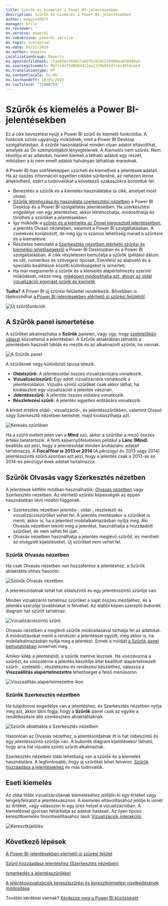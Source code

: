 ```yaml
---
title: Szűrők és kiemelés a Power BI-jelentésekben
description: Szűrők és kiemelés a Power BI-jelentésekben
author: maggiesMSFT
manager: kfile
ms.reviewer: ''
ms.service: powerbi
ms.subservice: powerbi-service
ms.topic: conceptual
ms.date: 05/22/2019
ms.author: maggies
LocalizationGroup: Reports
ms.openlocfilehash: cfae856cf80027a92fb7d19c27b990aa659d992d
ms.sourcegitcommit: 9bf3cdcf5d8b8dd12aa1339b8910fcbc40f4cbe4
ms.translationtype: HT
ms.contentlocale: hu-HU
ms.lasthandoff: 10/05/2019
ms.locfileid: "71968754"
---
```

# <a name="filters-and-highlighting-in-power-bi-reports"></a>Szűrők és kiemelés a Power BI-jelentésekben
 Ez a cikk bevezetést nyújt a Power BI szűrő és kiemelő funkcióiba. A funkciók szinte ugyanúgy működnek, mint a Power BI Desktop szolgáltatásban. A *szűrők* használatával minden olyan adatot eltávolíthat, amelyek az Ön szempontjából lényegtelenek. A *Kiemelés* nem szűrés. Nem távolítja el az adatokat, hanem kiemeli a látható adatok egy részét, miközben a ki nem emelt adatok halványan láthatóak maradnak.

A Power BI-ban sokféleképpen szűrheti és kiemelheti a jelentések adatait. Ha az összes információt egyetlen cikkbe sűrítenénk, az nehezen lenne áttekinthető, ezért a tudnivalókat a következő szakaszokra bontottuk fel:

* Bevezetés a szűrők és a kiemelés használatába (a cikk, amelyet most olvas).
* [Szűrők létrehozása és használata szerkesztési nézetben](power-bi-report-add-filter.md) a Power BI Desktop és a Power BI szolgáltatás jelentéseiben. Ha szerkesztési engedélye van egy jelentéshez, akkor létrehozhatja, módosíthatja és törölheti a szűrőket a jelentésekben.
* Így működik a [szűrés és a kiemelés az Önnel megosztott jelentésekben,](consumer/end-user-interactions.md) a jelentés Olvasó nézetében, valamint a Power BI szolgáltatásban. A cselekvés korlátozott, de még így is számos lehetőség marad a szűrésre és a kiemelésre.  
* Részletes bemutató a [Szerkesztés nézetben elérhető szűrési és kiemelési lehetőségekről](power-bi-report-add-filter.md) a Power BI Desktopban és a Power BI szolgáltatásban. A cikk részletesen bemutatja a szűrők (például dátum és idő, numerikus és szöveges) típusait. Ezenfelül az alapvető és a speciális beállítások közötti különbségeket is ismerteti.
* Ha már megismerte a szűrők és a kiemelés alapértelmezés szerinti működését, nézze meg, [miképpen módosíthatja azt, ahogy az oldal vizualizációi egymást szűrik és kiemelik](service-reports-visual-interactions.md)

**Tudta?** A Power BI új szűrési felülettel rendelkezik. Bővebben is tájékozódhat [a Power BI-jelentésekben elérhető új szűrési felületről](power-bi-report-filter.md).

![Új szűrőfunkciók](media/power-bi-reports-filters-and-highlighting/power-bi-filter-reading.png)


## <a name="intro-to-the-filters-pane"></a>A Szűrők panel ismertetése

A szűrőket alkalmazhatja a **Szűrők** panelen, vagy úgy, hogy [szeletelőkön választ](visuals/power-bi-visualization-slicers.md) közvetlenül a jelentésben. A Szűrők ablaktáblán láthatók a jelentésben használt táblák és mezők és az alkalmazott szűrők, ha vannak. 

![A Szűrők panel](media/power-bi-reports-filters-and-highlighting/power-bi-add-filter-reading-view.png)

A szűrőknek négy különböző típusa létezik.

- **Oldalszűrő:** A jelentésoldal összes vizualizációjára vonatkozik.     
- **Vizualizációszűrő:** Egy adott vizualizációra vonatkozik a jelentésoldalon. Vizuális szintű szűrőket csak akkor láthat, ha kiválasztott egy vizualizációt a jelentés vásznán.    
- **Jelentésszűrő:** A jelentés összes oldalára vonatkozik.    
- **Részletezési szűrő:** A jelentés egyetlen entitására vonatkozik.    

A kívánt értékre oldal-, vizualizáció-, és jelentésszűrőkben, valamint Olvasó vagy Szerkesztő nézetben kereshet, majd kiválaszthatja azt. 

![Keresés szűrőben](media/power-bi-reports-filters-and-highlighting/power-bi-search-filter.png)

Ha a szűrő mellett jelen van a **Mind** szó, akkor a szűrőbe a mező összes értéke beletartozik.  A fenti képernyőfelvételen például a **Lánc (Mind)** beállítás azt jelzi, hogy a jelentésoldal minden áruházlánc adatait tartalmazza.  A **FiscalYear is 2013 or 2014** (A pénzügyi év 2013 vagy 2014) jelentésszintű szűrő azonban azt jelzi, hogy a jelentés csak a 2013-as és 2014-es pénzügyi évek adatait tartalmazza.

## <a name="filters-in-reading-or-editing-view"></a>Szűrők Olvasás vagy Szerkesztés nézetben
A jelentések kétféle módban használhatók: [Olvasás nézetben](consumer/end-user-reading-view.md) vagy Szerkesztés nézetben. Az elérhető szűrési képességek az éppen használatban lévő módtól függenek.

* Szerkesztés nézetben jelentés-, oldal-, részletező és vizualizációszűrőket vehet fel. A jelentés mentésekor a szűrőket is menti, akkor is, ha a jelentést mobilalkalmazásban nyitja meg. Aki Olvasás nézetben tekinti meg a jelentést, használhatja a hozzáadott szűrőket, de nem vehet fel újat.
* Olvasás nézetben használhatja a jelentés meglévő szűrőit, és mentheti az elvégzett kijelöléseket. Új szűrőket nem vehet fel.

### <a name="filters-in-reading-view"></a>Szűrők Olvasás nézetben
Ha csak Olvasás nézetben van hozzáférése a jelentéshez, a Szűrők ablaktábla ehhez hasonló:

![Szűrők Olvasás nézetben](media/power-bi-reports-filters-and-highlighting/power-bi-filter-reading-view.png)

A jelentésoldalnak tehát hat oldalszintű és egy jelentésszintű szűrője van.

Minden vizualizáció tartalmaz szűrőket a saját összes mezőjéhez, és a jelentés szerzője továbbiakat is felvehet. Az alábbi képen szereplő buborék diagram hat szűrőt tartalmaz.

![Vizualizációszintű szűrő](media/power-bi-reports-filters-and-highlighting/power-bi-filter-visual-level.png)

Olvasás nézetben a meglévő szűrők módosításával tárhatja fel az adatokat. A módosításokat menti a rendszer a jelentéssel együtt, még akkor is, ha mobilalkalmazásban nyitja meg a jelentést. Ennek a módját [a Szűrők panel bemutatójában](consumer/end-user-report-filter.md) ismerheti meg.

Amikor kilép a jelentésből, a szűrők mentve lesznek. Ha visszavonná a szűrést, és visszatérne a jelentés készítője által beállított alapértelmezett szűrő-, szeletelő-, részletezési és rendezési készlethez, válassza a **Visszaállítás alapértelmezettre** lehetőséget a felső menüsoron.

![Visszaállítás alapértelmezettre ikon](media/power-bi-reports-filters-and-highlighting/power-bi-reset-to-default.png)

### <a name="filters-in-editing-view"></a>Szűrők Szerkesztés nézetben
Ha tulajdonosi engedélye van a jelentéshez, és Szerkesztés nézetben nyitja meg azt, akkor látni fogja, hogy a **Szűrők** panel csak az egyike a rendelkezésre álló szerkesztési ablaktábláknak.

![Szűrők ablaktábla a Szerkesztés nézetben](media/power-bi-reports-filters-and-highlighting/power-bi-add-filter-editing-view.png)

Hasonlóan az Olvasás nézethez, a jelentésoldalnak itt is hat oldalszintű és egy jelentésszintű szűrője van. A buborék diagram kijelölésekor látható, hogy arra hat vizuális szintű szűrőt alkalmaztak.

Szerkesztés nézetben több lehetőség van a szűrők és a kiemelés használatára. A legfontosabb, hogy új szűrőket lehet felvenni. [Szűrők hozzáadása a jelentésekhez](power-bi-report-add-filter.md) és más tudnivalók.

## <a name="ad-hoc-highlighting"></a>Eseti kiemelés
Az oldal többi vizualizációjának kiemeléséhez jelöljön ki egy értéket vagy tengelyfeliratot a jelentésvásznon. A kiemelés eltávolításához jelölje ki ismét az értéket, vagy válasszon ki egy üres helyet a vizualizációban. A kiemeléssel gyorsan feltárhatja az adatok hatásait. Az ilyen típusú keresztkiemelés finombeállításához lásd: [Vizualizációk interakciói](service-reports-visual-interactions.md).

![Keresztkijelölés](media/power-bi-reports-filters-and-highlighting/power-bi-adhoc-filter.gif)


## <a name="next-steps"></a>Következő lépések

[A Power BI-jelentésekben elérhető új szűrési felület](power-bi-report-filter.md)

[Szűrő hozzáadása jelentéshez (Szerkesztés nézetben)](power-bi-report-add-filter.md)

[Ismerkedés a jelentésszűrőkkel](consumer/end-user-report-filter.md)

[A jelentésvizualizációk keresztszűrési és keresztkiemelési viselkedésének módosítása](consumer/end-user-interactions.md)

További kérdései vannak? [Kérdezze meg a Power BI közösségét](http://community.powerbi.com/)


